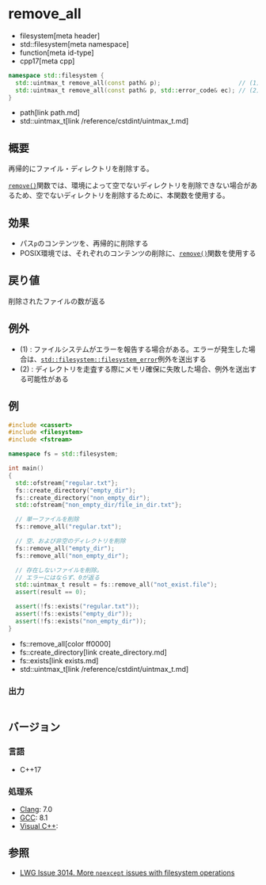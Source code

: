 # remove_all
* filesystem[meta header]
* std::filesystem[meta namespace]
* function[meta id-type]
* cpp17[meta cpp]

```cpp
namespace std::filesystem {
  std::uintmax_t remove_all(const path& p);                      // (1)
  std::uintmax_t remove_all(const path& p, std::error_code& ec); // (2)
}
```
* path[link path.md]
* std::uintmax_t[link /reference/cstdint/uintmax_t.md]

## 概要
再帰的にファイル・ディレクトリを削除する。

[`remove()`](remove.md)関数では、環境によって空でないディレクトリを削除できない場合があるため、空でないディレクトリを削除するために、本関数を使用する。


## 効果
- パス`p`のコンテンツを、再帰的に削除する
- POSIX環境では、それぞれのコンテンツの削除に、[`remove()`](https://linuxjm.osdn.jp/html/LDP_man-pages/man3/remove.3.html)関数を使用する


## 戻り値
削除されたファイルの数が返る


## 例外
- (1) : ファイルシステムがエラーを報告する場合がある。エラーが発生した場合は、[`std::filesystem::filesystem_error`](filesystem_error.md)例外を送出する
- (2) : ディレクトリを走査する際にメモリ確保に失敗した場合、例外を送出する可能性がある


## 例
```cpp example
#include <cassert>
#include <filesystem>
#include <fstream>

namespace fs = std::filesystem;

int main()
{
  std::ofstream{"regular.txt"};
  fs::create_directory("empty_dir");
  fs::create_directory("non_empty_dir");
  std::ofstream{"non_empty_dir/file_in_dir.txt"};

  // 単一ファイルを削除
  fs::remove_all("regular.txt");

  // 空、および非空のディレクトリを削除
  fs::remove_all("empty_dir");
  fs::remove_all("non_empty_dir");

  // 存在しないファイルを削除。
  // エラーにはならず、0が返る
  std::uintmax_t result = fs::remove_all("not_exist.file");
  assert(result == 0);

  assert(!fs::exists("regular.txt"));
  assert(!fs::exists("empty_dir"));
  assert(!fs::exists("non_empty_dir"));
}
```
* fs::remove_all[color ff0000]
* fs::create_directory[link create_directory.md]
* fs::exists[link exists.md]
* std::uintmax_t[link /reference/cstdint/uintmax_t.md]

### 出力
```
```

## バージョン
### 言語
- C++17

### 処理系
- [Clang](/implementation.md#clang): 7.0
- [GCC](/implementation.md#gcc): 8.1
- [Visual C++](/implementation.md#visual_cpp):


## 参照
- [LWG Issue 3014. More `noexcept` issues with filesystem operations](https://wg21.cmeerw.net/lwg/issue3014)
